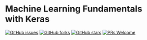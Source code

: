 # Machine Learning Fundamentals with Keras
[![GitHub issues](https://img.shields.io/github/issues/Develop-Packt/Machine-Learning-Fundamentals-with-Keras.svg)](https://github.com/Develop-Packt/Machine-Learning-Fundamentals-with-Keras/issues)
[![GitHub forks](https://img.shields.io/github/forks/Develop-Packt/Machine-Learning-Fundamentals-with-Keras.svg)](https://github.com/Develop-Packt/Machine-Learning-Fundamentals-with-Keras/network)
[![GitHub stars](https://img.shields.io/github/stars/Develop-Packt/Machine-Learning-Fundamentals-with-Keras.svg)](https://github.com/Develop-Packt/Machine-Learning-Fundamentals-with-Keras/stargazers)
[![PRs Welcome](https://img.shields.io/badge/PRs-welcome-brightgreen.svg)](https://github.com/Develop-Packt/Machine-Learning-Fundamentals-with-Keras/pulls)
